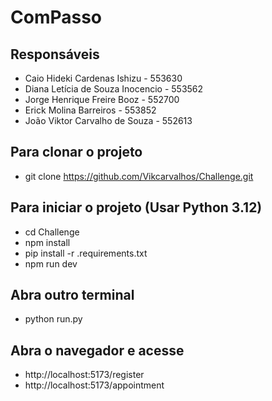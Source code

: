 # ComPasso

## Responsáveis

- Caio Hideki Cardenas Ishizu - 553630
- Diana Letícia de Souza Inocencio - 553562
- Jorge Henrique Freire Booz - 552700
- Erick Molina Barreiros - 553852
- João Viktor Carvalho de Souza - 552613

## Para clonar o projeto

- git clone https://github.com/Vikcarvalhos/Challenge.git

## Para iniciar o projeto (Usar Python 3.12)
- cd Challenge
- npm install
- pip install -r .requirements.txt
- npm run dev

## Abra outro terminal

- python run.py

## Abra o navegador e acesse

- http://localhost:5173/register
- http://localhost:5173/appointment
